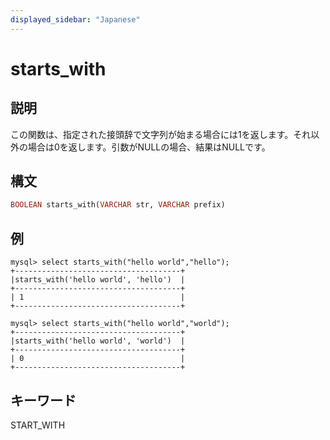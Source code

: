 ```yaml
---
displayed_sidebar: "Japanese"
---
```


# starts_with

## 説明

この関数は、指定された接頭辞で文字列が始まる場合には1を返します。それ以外の場合は0を返します。引数がNULLの場合、結果はNULLです。

## 構文

```Haskell
BOOLEAN starts_with(VARCHAR str, VARCHAR prefix)
```

## 例

```Plain Text
mysql> select starts_with("hello world","hello");
+-------------------------------------+
|starts_with('hello world', 'hello')  |
+-------------------------------------+
| 1                                   |
+-------------------------------------+

mysql> select starts_with("hello world","world");
+-------------------------------------+
|starts_with('hello world', 'world')  |
+-------------------------------------+
| 0                                   |
+-------------------------------------+
```

## キーワード

START_WITH

